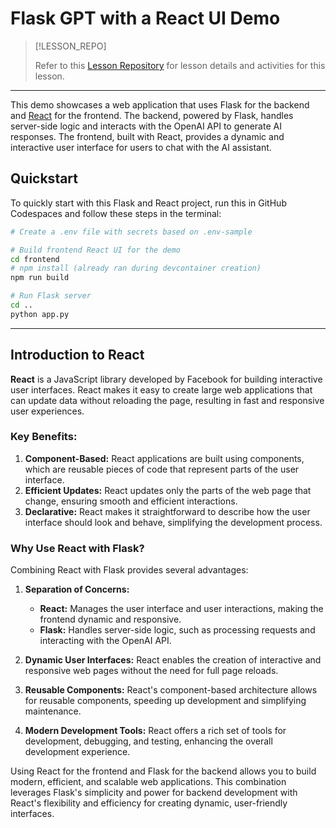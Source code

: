 # Flask GPT with a React UI Demo <!-- {docsify-ignore-all} -->

> [!LESSON_REPO]
>
> Refer to this <i class="fab fa-github"></i> [Lesson Repository](https://github.com/naivelogic/flasktsx) for lesson details and activities for this lesson.


-----


This demo showcases a web application that uses Flask for the backend and [React](https://create-react-app.dev/docs/getting-started) for the frontend. The backend, powered by Flask, handles server-side logic and interacts with the OpenAI API to generate AI responses. The frontend, built with React, provides a dynamic and interactive user interface for users to chat with the AI assistant.

## Quickstart

To quickly start with this Flask and React project, run this in GitHub Codespaces and follow these steps in the terminal:

```sh
# Create a .env file with secrets based on .env-sample

# Build frontend React UI for the demo
cd frontend
# npm install (already ran during devcontainer creation)
npm run build

# Run Flask server
cd ..
python app.py
```

----

## Introduction to React

**React** is a JavaScript library developed by Facebook for building interactive user interfaces. React makes it easy to create large web applications that can update data without reloading the page, resulting in fast and responsive user experiences.

### Key Benefits:
1. **Component-Based:** React applications are built using components, which are reusable pieces of code that represent parts of the user interface.
2. **Efficient Updates:** React updates only the parts of the web page that change, ensuring smooth and efficient interactions.
3. **Declarative:** React makes it straightforward to describe how the user interface should look and behave, simplifying the development process.

### Why Use React with Flask?

Combining React with Flask provides several advantages:

1. **Separation of Concerns:**
   - **React:** Manages the user interface and user interactions, making the frontend dynamic and responsive.
   - **Flask:** Handles server-side logic, such as processing requests and interacting with the OpenAI API.

2. **Dynamic User Interfaces:** React enables the creation of interactive and responsive web pages without the need for full page reloads.

3. **Reusable Components:** React's component-based architecture allows for reusable components, speeding up development and simplifying maintenance.

4. **Modern Development Tools:** React offers a rich set of tools for development, debugging, and testing, enhancing the overall development experience.

Using React for the frontend and Flask for the backend allows you to build modern, efficient, and scalable web applications. This combination leverages Flask's simplicity and power for backend development with React's flexibility and efficiency for creating dynamic, user-friendly interfaces.

